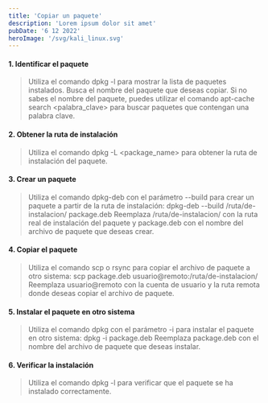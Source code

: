 ```yaml
---
title: 'Copiar un paquete'
description: 'Lorem ipsum dolor sit amet'
pubDate: '6 12 2022'
heroImage: '/svg/kali_linux.svg'
---
```


#### 1. Identificar el paquete

>Utiliza el comando dpkg -l para mostrar la lista de paquetes instalados.
Busca el nombre del paquete que deseas copiar.
Si no sabes el nombre del paquete, puedes utilizar el comando apt-cache search <palabra_clave> para buscar paquetes que contengan una palabra clave.

#### 2. Obtener la ruta de instalación

>Utiliza el comando dpkg -L <package_name> para obtener la ruta de instalación del paquete.

#### 3. Crear un paquete

>Utiliza el comando dpkg-deb con el parámetro --build para crear un paquete a partir de la ruta de instalación:
dpkg-deb --build /ruta/de-instalacion/ package.deb
Reemplaza /ruta/de-instalacion/ con la ruta real de instalación del paquete y package.deb con el nombre del archivo de paquete que deseas crear.

#### 4. Copiar el paquete

>Utiliza el comando scp o rsync para copiar el archivo de paquete a otro sistema:
scp package.deb usuario@remoto:/ruta/de-instalacion/
Reemplaza usuario@remoto con la cuenta de usuario y la ruta remota donde deseas copiar el archivo de paquete.

#### 5. Instalar el paquete en otro sistema

>Utiliza el comando dpkg con el parámetro -i para instalar el paquete en otro sistema:
dpkg -i package.deb
Reemplaza package.deb con el nombre del archivo de paquete que deseas instalar.

#### 6. Verificar la instalación

>Utiliza el comando dpkg -l para verificar que el paquete se ha instalado correctamente.